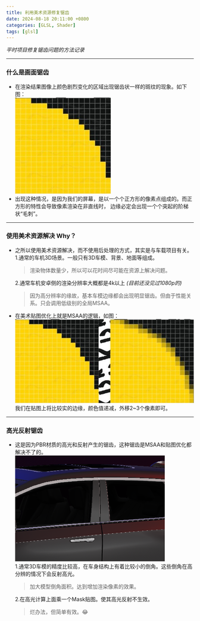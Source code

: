 ```yaml
---
title: 利用美术资源修复锯齿
date: 2024-08-18 20:11:00 +0800
categories: [GLSL, Shader]
tags: [glsl]    
---
```


*平时项目修复锯齿问题的方法记录*

---


### 什么是画面锯齿


- 在渲染结果图像上颜色剧烈变化的区域出现锯齿状一样的斑纹的现象。如下图：   
![画面锯齿](/assets/img/postAssets/aliasing_1.jpg)
- 出现这种情况，是因为我们的屏幕，是以一个个正方形的像素点组成的。而正方形的特性会导致像素渲染在非直线时，
边缘必定会出现一个个突起的阶梯状“毛刺”。

---

### 使用美术资源解决 Why？

- 之所以使用美术资源解决，而不使用后处理的方式，其实是与车载项目有关。  
  1.通常的车机3D场景。一般只有3D车模、背景、地面等组成。  
  >渲染物体数量少，所以可以花时间尽可能在资源上解决问题。  

  2.通常车机安卓侧的渲染分辨率大概都是4k以上  *(目前还没见过1080p的)*
  >因为高分辨率的缘故，基本车模边缘都会出现明显锯齿。但由于性能关系。只会调用低级别的全局MSAA。
   
- 在美术贴图优化上就是MSAA的逻辑，如图：   
![贴图锯齿优化](/assets/img/postAssets/aliasing.jpg)  
我们在贴图上将比较实的边缘，颜色值递减，外移2~3个像素即可。

---
### 高光反射锯齿

- 这是因为PBR材质的高光和反射产生的锯齿，这种锯齿是MSAA和贴图优化都解决不了的。 
![高光锯齿](/assets/img/postAssets/aliasing_car.jpg "锯齿画面")     
  1.通常3D车模的精度比较高，在车身结构上有着比较小的倒角。这些倒角在高分辨的情况下会反射高光。   
  >加大模型倒角面积。达到增加渲染像素的效果。   
  
  2.在高光计算上面乘一个Mask贴图。使其高光反射不生效。   
  >烂办法，但简单有效。😂

